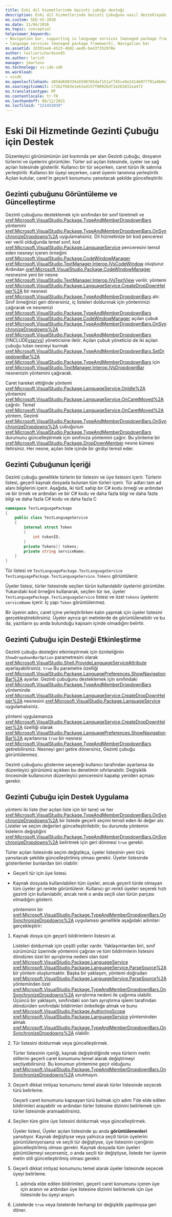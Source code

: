 ```yaml
---
title: Eski dil hizmetlerinde Gezinti çubuğu desteği
description: Eski dil hizmetlerinde Gezinti Çubuğunu nasıl destekleyebilirsiniz? Düzenleyici görünümündeki Gezinti çubuğu, dosyanın türlerini ve üyelerini görüntüler.
ms.custom: SEO-VS-2020
ms.date: 11/04/2016
ms.topic: conceptual
helpviewer_keywords:
- Navigation bar, supporting in language services [managed package framework]
- language services [managed package framework], Navigation bar
ms.assetid: 2d301ee6-4523-4b82-aedb-be43f352978e
author: leslierichardson95
ms.author: lerich
manager: jmartens
ms.technology: vs-ide-sdk
ms.workload:
- vssdk
ms.openlocfilehash: d858d698339a5598765daf151af745ce8e2414607f791a0b0e1c7ac121c53832
ms.sourcegitcommit: c72b2f603e1eb3a4157f00926df2e263831ea472
ms.translationtype: MT
ms.contentlocale: tr-TR
ms.lasthandoff: 08/12/2021
ms.locfileid: "121432039"
---
```

# <a name="support-for-the-navigation-bar-in-a-legacy-language-service"></a>Eski Dil Hizmetinde Gezinti Çubuğu için Destek
Düzenleyici görünümünün üst kısmında yer alan Gezinti çubuğu, dosyanın türlerini ve üyelerini görüntüler. Türler sol açılan listesinde, üyeler ise sağ açılan listesinde gösterilir. Kullanıcı bir tür seçerken, caret türün ilk satırına yerleştirilir. Kullanıcı bir üyeyi seçerken, caret üyenin tanımına yerleştirilir. Açılan kutular, caret'in geçerli konumunu yansıtacak şekilde güncelleştirilir.

## <a name="displaying-and-updating-the-navigation-bar"></a>Gezinti çubuğunu Görüntüleme ve Güncelleştirme
 Gezinti çubuğunu desteklemek için sınıfından bir sınıf türetmeli ve <xref:Microsoft.VisualStudio.Package.TypeAndMemberDropdownBars> yöntemini <xref:Microsoft.VisualStudio.Package.TypeAndMemberDropdownBars.OnSynchronizeDropdowns%2A> uygulamalısiniz. Dil hizmetinize bir kod penceresi ver verili olduğunda temel sınıf, kod <xref:Microsoft.VisualStudio.Package.LanguageService> penceresini temsil eden nesneyi içeren örneğini <xref:Microsoft.VisualStudio.Package.CodeWindowManager> <xref:Microsoft.VisualStudio.TextManager.Interop.IVsCodeWindow> oluşturur. Ardından <xref:Microsoft.VisualStudio.Package.CodeWindowManager> nesnesine yeni bir nesne <xref:Microsoft.VisualStudio.TextManager.Interop.IVsTextView> verilir. yöntemi <xref:Microsoft.VisualStudio.Package.LanguageService.CreateDropDownHelper%2A> bir nesnesi <xref:Microsoft.VisualStudio.Package.TypeAndMemberDropdownBars> alır. Sınıf örneğinizi geri dönersiniz, iç listeleri doldurmak için yönteminizi çağırarak ve nesnenizi <xref:Microsoft.VisualStudio.Package.TypeAndMemberDropdownBars> <xref:Microsoft.VisualStudio.Package.CodeWindowManager> açılan çubuk <xref:Microsoft.VisualStudio.Package.TypeAndMemberDropdownBars.OnSynchronizeDropdowns%2A> <xref:Microsoft.VisualStudio.Package.TypeAndMemberDropdownBars> [!INCLUDE[vsprvs](../../code-quality/includes/vsprvs_md.md)] yöneticisine iletir. Açılan çubuk yöneticisi de iki açılan çubuğu tutan nesneyi kurmak <xref:Microsoft.VisualStudio.Package.TypeAndMemberDropdownBars.SetDropdownBar%2A> <xref:Microsoft.VisualStudio.Package.TypeAndMemberDropdownBars> için <xref:Microsoft.VisualStudio.TextManager.Interop.IVsDropdownBar> nesnenizin yöntemini çağırarak.

 Caret hareket ettiğinde yöntemi <xref:Microsoft.VisualStudio.Package.LanguageService.OnIdle%2A> yöntemini <xref:Microsoft.VisualStudio.Package.LanguageService.OnCaretMoved%2A> çağrılır. Temel <xref:Microsoft.VisualStudio.Package.LanguageService.OnCaretMoved%2A> yöntem, Gezinti <xref:Microsoft.VisualStudio.Package.TypeAndMemberDropdownBars.OnSynchronizeDropdowns%2A> çubuğunun <xref:Microsoft.VisualStudio.Package.TypeAndMemberDropdownBars> durumunu güncelleştirmek için sınıfınıza yöntemini çağrır. Bu yönteme bir <xref:Microsoft.VisualStudio.Package.DropDownMember> nesne kümesi iletirsiniz. Her nesne, açılan liste içinde bir girdiyi temsil eder.

## <a name="the-contents-of-the-navigation-bar"></a>Gezinti Çubuğunun İçeriği
 Gezinti çubuğu genellikle türlerin bir listesini ve üye listesini içerir. Türlerin listesi, geçerli kaynak dosyada bulunan tüm türleri içerir. Tür adları tam ad alanı bilgilerini içerir. Aşağıda, iki türE sahip bir C# kodu örneği ve ardından ve bir örnek ve ardından ve bir C# kodu ve daha fazla bilgi ve daha fazla bilgi ve daha fazla C# kodu ve daha fazla C

```csharp
namespace TestLanguagePackage
{
    public class TestLanguageService
    {
        internal struct Token
        {
            int tokenID;
        }
        private Tokens[] tokens;
        private string serviceName;
    }
}
```

 Tür listesi ve `TestLanguagePackage.TestLanguageService` `TestLanguagePackage.TestLanguageService.Tokens` görüntülenir.

 Üyeler listesi, türler listesinde seçilen türün kullanılabilir üyelerini görüntüler. Yukarıdaki kod örneğini kullanarak, seçilen tür ise, üyeler `TestLanguagePackage.TestLanguageService` listesi ve özel `tokens` üyelerini `serviceName` içerir. İç yapı `Token` görüntülenmez.

 Bir üyenin adını, caret içine yerleştirilirken kalın yapmak için üyeler listesini gerçekleştirebilirsiniz. Üyeler ayrıca gri metinlerde de görüntülenebilir ve bu da, yazıtların şu anda bulunduğu kapsam içinde olmadığını belirtir.

## <a name="enabling-support-for-the-navigation-bar"></a>Gezinti Çubuğu için Desteği Etkinleştirme
 Gezinti çubuğu desteğini etkinleştirmek için özniteliğinin `ShowDropdownBarOption` parametresini olarak <xref:Microsoft.VisualStudio.Shell.ProvideLanguageServiceAttribute> ayarlayabilirsiniz. `true` Bu parametre özelliği <xref:Microsoft.VisualStudio.Package.LanguagePreferences.ShowNavigationBar%2A> ayarlar. Gezinti çubuğunu desteklemek için sınıfındaki <xref:Microsoft.VisualStudio.Package.TypeAndMemberDropdownBars> yönteminde <xref:Microsoft.VisualStudio.Package.LanguageService.CreateDropDownHelper%2A> nesnesini <xref:Microsoft.VisualStudio.Package.LanguageService> uygulamalısiniz.

 yöntemi uygulamanıza <xref:Microsoft.VisualStudio.Package.LanguageService.CreateDropDownHelper%2A> özelliği olarak <xref:Microsoft.VisualStudio.Package.LanguagePreferences.ShowNavigationBar%2A> ayarlanırsa `true` bir nesnesi <xref:Microsoft.VisualStudio.Package.TypeAndMemberDropdownBars> getirebilirsiniz. Nesneyi geri getire dönersiniz, Gezinti çubuğu görüntülenmez.

 Gezinti çubuğunu gösterme seçeneği kullanıcı tarafından ayarlansa da düzenleyici görünümü açıkken bu denetimin sıfırlanabilir. Değişiklik öncesinde kullanıcının düzenleyici penceresini kapatıp yeniden açması gerekir.

## <a name="implementing-support-for-the-navigation-bar"></a>Gezinti Çubuğu için Destek Uygulama
 yöntemi iki liste (her açılan liste için bir tane) ve her <xref:Microsoft.VisualStudio.Package.TypeAndMemberDropdownBars.OnSynchronizeDropdowns%2A> bir listede geçerli seçimi temsil eden iki değer alır. Listeler ve seçim değerleri güncelleştirilebilir; bu durumda yöntemin listelerin değiştiğini <xref:Microsoft.VisualStudio.Package.TypeAndMemberDropdownBars.OnSynchronizeDropdowns%2A> belirtmek için geri dönmesi `true` gerekir.

 Türler açılan listesinde seçim değiştikça, üyeler listesinin yeni türü yansıtacak şekilde güncelleştirilmiş olması gerekir. Üyeler listesinde gösterilenler bunlardan biri olabilir:

- Geçerli tür için üye listesi.

- Kaynak dosyada kullanılabilen tüm üyeler, ancak geçerli türde olmayan tüm üyeler gri renkte görüntülenir. Kullanıcı gri renkli üyeleri seçerek hızlı gezinti için kullanılabilir, ancak renk o anda seçili olan türün parçası olmadığını gösterir.

  yönteminin bir <xref:Microsoft.VisualStudio.Package.TypeAndMemberDropdownBars.OnSynchronizeDropdowns%2A> uygulaması genellikle aşağıdaki adımları gerçekleştirir:

1. Kaynak dosya için geçerli bildirimlerin listesini al.

     Listeleri doldurmak için çeşitli yollar vardır. Yaklaşımlardan biri, sınıf sürümünüz üzerinde yöntemini çağıran ve tüm bildirimlerin listesini döndüren özel bir ayrıştırma nedeni olan özel <xref:Microsoft.VisualStudio.Package.LanguageService> <xref:Microsoft.VisualStudio.Package.LanguageService.ParseSource%2A> bir yöntem oluşturmaktır. Başka bir yaklaşım, yöntemi doğrudan <xref:Microsoft.VisualStudio.Package.LanguageService.ParseSource%2A> yönteminden özel <xref:Microsoft.VisualStudio.Package.TypeAndMemberDropdownBars.OnSynchronizeDropdowns%2A> ayrıştırma nedeni ile çağırma olabilir. Üçüncü bir yaklaşım, sınıfındaki son tam ayrıştırma işlemi tarafından döndürülen sınıfındaki bildirimleri önbelleğe almak ve bunu <xref:Microsoft.VisualStudio.Package.AuthoringScope> <xref:Microsoft.VisualStudio.Package.LanguageService> yönteminden almak <xref:Microsoft.VisualStudio.Package.TypeAndMemberDropdownBars.OnSynchronizeDropdowns%2A> olabilir.

2. Tür listesini doldurmak veya güncelleştirmek.

     Türler listesinin içeriği, kaynak değiştirdiğinde veya türlerin metin stillerini geçerli caret konumunu temel alarak değiştirmeyi seçtiyebilirsiniz. Bu konumun yöntemine geçir olduğunu <xref:Microsoft.VisualStudio.Package.TypeAndMemberDropdownBars.OnSynchronizeDropdowns%2A> unutmayın.

3. Geçerli dikkat imtiyaz konumunu temel alarak türler listesinde seçecek türü belirleme.

     Geçerli caret konumunu kapsayan türü bulmak için adım 1'de elde edilen bildirimleri arayabilir ve ardından türler listesine dizinini belirlemek için türler listesinde aramaabilirsiniz.

4. Seçilen türe göre üye listesini doldurmak veya güncelleştirmek.

     Üyeler listesi, Üyeler açılan listesinde şu anda **görüntülenenleri** yansıtıyor. Kaynak değiştiyse veya yalnızca seçili türün üyelerini görüntüleniyorsanız ve seçili tür değiştiyse, üye listesinin içeriğinin güncelleştirilmiş olması gerekir. Kaynak dosyada tüm üyeleri görüntülemeyi seçerseniz, o anda seçili tür değiştiyse, listede her üyenin metin stili güncelleştirilmiş olması gerekir.

5. Geçerli dikkat imtiyaz konumunu temel alarak üyeler listesinde seçecek üyeyi belirleme.

     1. adımda elde edilen bildirimleri, geçerli caret konumunu içeren üye için aranın ve ardından üye listesine dizinini belirlemek için üye listesinde bu üyeyi arayın.

6. Listelerde `true` veya listelerde herhangi bir değişiklik yapılmışsa geri döner.
